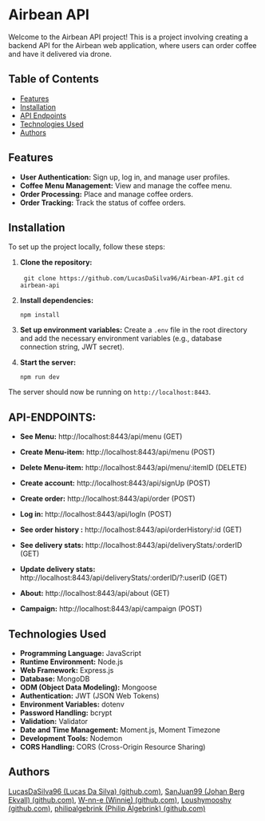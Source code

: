 # Airbean API 

Welcome to the Airbean API project! This is a project involving creating a backend API for the Airbean web application, where users can order coffee and have it delivered via drone.

## Table of Contents
-   [Features](#features)
-   [Installation](#installation)
-   [API Endpoints](#api-endpoints)
-   [Technologies Used](#technologies-used)
-   [Authors](#authors)

## Features

-   **User Authentication:** Sign up, log in, and manage user profiles.
-   **Coffee Menu Management:** View and manage the coffee menu.
-   **Order Processing:** Place and manage coffee orders.
-   **Order Tracking:** Track the status of coffee orders.


## Installation
To set up the project locally, follow these steps:

1.  **Clone the repository:**

	` git clone https://github.com/LucasDaSilva96/Airbean-API.git`
	`cd airbean-api`

2.  **Install dependencies:**
    
    `npm install` 
    
3.  **Set up environment variables:** Create a `.env` file in the root directory and add the necessary environment variables (e.g., database connection string, JWT secret).
    
4.  **Start the server:**
    
    `npm run dev` 
    
The server should now be running on `http://localhost:8443`.



## API-ENDPOINTS:

  

- **See Menu:** http://localhost:8443/api/menu (GET)

- **Create Menu-item:** http://localhost:8443/api/menu (POST)

- **Delete Menu-item:** http://localhost:8443/api/menu/:itemID (DELETE)

- **Create account:** http://localhost:8443/api/signUp (POST)

- **Create order:** http://localhost:8443/api/order (POST)

- **Log in:** http://localhost:8443/api/logIn (POST)

- **See order history :** http://localhost:8443/api/orderHistory/:id (GET)

- **See delivery stats:** http://localhost:8443/api/deliveryStats/:orderID (GET)

- **Update delivery stats:** http://localhost:8443/api/deliveryStats/:orderID/?:userID (GET)

- **About:** http://localhost:8443/api/about (GET)

- **Campaign:** http://localhost:8443/api/campaign (POST)

## Technologies Used
-   **Programming Language:** JavaScript
-   **Runtime Environment:** Node.js
-   **Web Framework:** Express.js
-   **Database:** MongoDB
-   **ODM (Object Data Modeling):** Mongoose
-   **Authentication:** JWT (JSON Web Tokens)
-   **Environment Variables:** dotenv
-   **Password Handling:** bcrypt
-   **Validation:** Validator
-   **Date and Time Management:** Moment.js, Moment Timezone
-   **Development Tools:** Nodemon
-   **CORS Handling:** CORS (Cross-Origin Resource Sharing)

## Authors

[LucasDaSilva96 (Lucas Da Silva) (github.com)](https://github.com/LucasDaSilva96),
[SanJuan99 (Johan Berg Ekvall) (github.com)](https://github.com/SanJuan99),
[W-nn-e (Winnie) (github.com)](https://github.com/W-nn-e),
[Loushymooshy (github.com)](https://github.com/Loushymooshy),
[philipalgebrink (Philip Älgebrink) (github.com)](https://github.com/philipalgebrink)